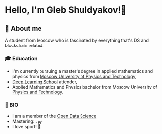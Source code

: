 # Hello, I'm Gleb Shuldyakov!👋 

## 🔎 About me

A student from Moscow who is fascinated by everything that's DS and blockchain related. 

### 🎓 Education

- I'm currently pursuing a master's degree in applied mathematics and physics from [Moscow University of Physics and Technology](https://mipt.ru/english/),
- [Deep Learning School](https://en.dlschool.org/) attender,
- Applied Mathematics and Physics bachelor from [Moscow University of Physics and Technology](https://mipt.ru/english/).


### 💎 BIO

- I am a member of the [Open Data Science](https://ods.ai/) 
- Mastering: `.py`
- I love sport! 💪


<!--
**sirion34/sirion34** is a ✨ _special_ ✨ repository because its `README.md` (this file) appears on your GitHub profile.

Here are some ideas to get you started:
###📚 Looking for my CV? E-Mail me!
- 🔭 I’m currently working on ...
- 🌱 I’m currently learning ...
- 👯 I’m looking to collaborate on ...
- 🤔 I’m looking for help with ...
- 💬 Ask me about ...
- 📫 How to reach me: ...
- 😄 Pronouns: ...
- ⚡ Fun fact: ...
-->

